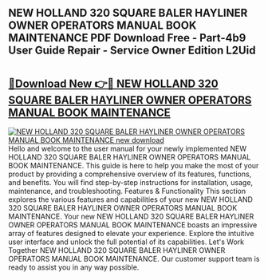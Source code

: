 ## NEW HOLLAND 320 SQUARE BALER HAYLINER OWNER OPERATORS MANUAL BOOK MAINTENANCE PDF Download Free - Part-4b9 User Guide Repair - Service Owner Edition L2Uid

# <h2><a href="http://bc71780.oget.top/?id=NEW+HOLLAND+320+SQUARE+BALER+HAYLINER+OWNER+OPERATORS+MANUAL+BOOK+MAINTENANCE">🔗Download New 👉🔴 NEW HOLLAND 320 SQUARE BALER HAYLINER OWNER OPERATORS MANUAL BOOK MAINTENANCE</a></h2>

[![NEW HOLLAND 320 SQUARE BALER HAYLINER OWNER OPERATORS MANUAL BOOK MAINTENANCE new download](https://i.imgur.com/5g1atiW.png)](http://bc71780.oget.top/?id=NEW+HOLLAND+320+SQUARE+BALER+HAYLINER+OWNER+OPERATORS+MANUAL+BOOK+MAINTENANCE)
Hello and welcome to the user manual for your newly implemented NEW HOLLAND 320 SQUARE BALER HAYLINER OWNER OPERATORS MANUAL BOOK MAINTENANCE. This guide is here to help you make the most of your product by providing a comprehensive overview of its features, functions, and benefits. You will find step-by-step instructions for installation, usage, maintenance, and troubleshooting. Features & Functionality This section explores the various features and capabilities of your new NEW HOLLAND 320 SQUARE BALER HAYLINER OWNER OPERATORS MANUAL BOOK MAINTENANCE. Your new NEW HOLLAND 320 SQUARE BALER HAYLINER OWNER OPERATORS MANUAL BOOK MAINTENANCE boasts an impressive array of features designed to elevate your experience. Explore the intuitive user interface and unlock the full potential of its capabilities. Let's Work Together NEW HOLLAND 320 SQUARE BALER HAYLINER OWNER OPERATORS MANUAL BOOK MAINTENANCE. Our customer support team is ready to assist you in any way possible.
